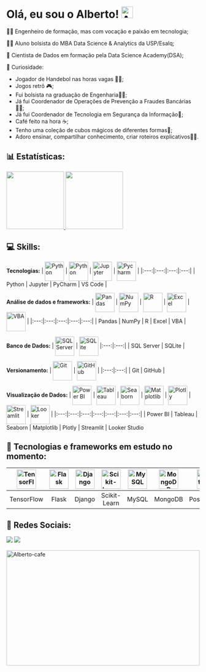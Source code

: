 # Olá, eu sou o Alberto! <img alt="Alberto-cafe" height="30" width="30" src="https://github.com/AlbertoFAraujo/AlbertoFAraujo/assets/105552990/4a6a309f-40f7-460e-aa02-b0a7e586eb64"> 

👩‍💻 Engenheiro de formação, mas com vocação e paixão em tecnologia;

👨‍🎓 Aluno bolsista do MBA Data Science & Analytics da USP/Esalq;

🧠 Cientista de Dados em formação pela Data Science Academy(DSA);

👀 Curiosidade:
- Jogador de Handebol nas horas vagas 🤾🏽;
- Jogos retrô 🎮;
- Fui bolsista na graduação de Engenharia👨‍🏫;
- Já fui Coordenador de Operações de Prevenção a Fraudes Bancárias🕵️‍♂️;
- Já fui Coordenador de Tecnologia em Segurança da Informação🔐;
- Café feito na hora ☕;
- Tenho uma coleção de cubos mágicos de diferentes formas🧩;
- Adoro ensinar, compartilhar conhecimento, criar roteiros explicativos👨‍🏫.

## 📊 Estatísticas:

<div align="left">
  <a href="https://github.com/AlbertoFAraujo">
    <img height="150em" src="https://github-readme-stats.vercel.app/api?username=AlbertoFAraujo&locale=pt-br&hide=contribs&count_private=true&show_icons=true&theme=github_dark"/>
    <img height="150em" src="https://github-readme-stats.vercel.app/api/top-langs/?username=AlbertoFAraujo&theme=github_dark&hide_border=false&&layout=compact"/>
  </a>
</div>

## 💻 Skills:
<b>Tecnologias:</b>
| [<img align="center" alt="Python" height="50" width="50" src="https://api.iconify.design/logos/python.svg">](https://www.python.org/) | [<img align="center" alt="Python" height="50" width="50" src="https://api.iconify.design/logos/jupyter.svg">](https://jupyter.org/) | [<img align="center" alt="Jupyter" height="50" width="50" src="https://api.iconify.design/devicon/pycharm.svg">](https://www.jetbrains.com/pycharm/) | [<img align="center" alt="Pycharm" height="50" width="50" src="https://api.iconify.design/devicon/vscode.svg">](https://code.visualstudio.com/) |
|:---:|:---:|:---:|:---:|
| Python | Jupyter | PyCharm | VS Code |

<b>Análise de dados e frameworks:</b>
| [<img align="center" alt="Pandas" height="50" width="50" src="https://api.iconify.design/logos/pandas-icon.svg">](https://pandas.pydata.org/) | [<img align="center" alt="NumPy" height="50" width="50" src="https://api.iconify.design/devicon/numpy.svg">](https://numpy.org/) | [<img align="center" alt="R" height="50" width="50" src="https://api.iconify.design/devicon/r.svg">](https://www.r-project.org/) | [<img align="center" alt="Excel" height="50" width="50" src="https://api.iconify.design/vscode-icons/file-type-excel.svg">](https://www.microsoft.com/en-us/microsoft-365/excel) | [<img align="center" alt="VBA" height="50" width="50" src="https://api.iconify.design/vscode-icons/file-type-vba.svg">](https://docs.microsoft.com/en-us/office/vba/) |
|:---:|:---:|:---:|:---:|:---:|
| Pandas | NumPy | R | Excel | VBA |

<b>Banco de Dados:</b>
| [<img align="center" alt="SQL Server" height="50" width="50" src="https://api.iconify.design/devicon-plain/microsoftsqlserver.svg?color=white">](https://www.microsoft.com/en-us/sql-server) | [<img align="center" alt="SQLite" height="50" width="50" src="https://api.iconify.design/devicon/sqlite.svg">](https://www.sqlite.org/index.html) 
|:---:|:---:|
| SQL Server | SQLite |

<b>Versionamento:</b>
 | [<img align="center" alt="Git" height="50" width="50" src="https://api.iconify.design/devicon/git.svg">](https://git-scm.com/) | [<img align="center" alt="GitHub" height="50" width="50" src="https://api.iconify.design/uiw/github.svg?color=white">](https://github.com/) | 
|:---:|:---:|
| Git | GitHub |

<b>Visualização de Dados:</b>
| [<img align="center" alt="Power BI" height="50" width="50" src="https://api.iconify.design/simple-icons/powerbi.svg?color=%23ebbb25">](https://powerbi.microsoft.com/) | [<img align="center" alt="Tableau" height="50" width="50" src="https://api.iconify.design/logos/tableau-icon.svg">](https://www.tableau.com/) | [<img align="center" alt="Seaborn" height="50" width="50" src="https://api.iconify.design/logos/seaborn-icon.svg">](https://seaborn.pydata.org/) | [<img align="center" alt="Matplotlib" height="50" width="50" src="https://api.iconify.design/logos/matplotlib-icon.svg">](https://matplotlib.org/) | [<img align="center" alt="Plotly" height="50" width="50" src="https://api.iconify.design/devicon/plotly.svg">](https://plotly.com/python/) | [<img align="center" alt="Streamlit" height="50" width="50" src="https://api.iconify.design/devicon/streamlit.svg">](https://www.streamlit.io/) |  [<img align="center" alt="Looker" height="50" width="50" src="https://api.iconify.design/logos/looker-icon.svg">](https://lookerstudio.google.com/) |
|:---:|:---:|:---:|:---:|:---:|:---:|:---:|
| Power BI | Tableau | Seaborn | Matplotlib | Plotly | Streamlit | Looker Studio

## 📘 Tecnologias e frameworks em estudo no momento:
| [<img align="center" alt="TensorFlow" height="50" width="50" src="https://api.iconify.design/devicon/tensorflow.svg">](https://www.tensorflow.org/) | [<img align="center" alt="Flask" height="50" width="50" src="https://api.iconify.design/simple-icons/flask.svg?color=white">](https://flask.palletsprojects.com/) | [<img align="center" alt="Django" height="50" width="50" src="https://api.iconify.design/devicon-plain/django.svg?color=white">](https://www.djangoproject.com/) | [<img align="center" alt="Scikit-Learn" height="50" width="50" src="https://api.iconify.design/devicon/scikitlearn.svg?color=white">](https://scikit-learn.org/) | [<img align="center" alt="MySQL" height="50" width="50" src="https://api.iconify.design/devicon/mysql.svg">](https://www.mysql.com/) | [<img align="center" alt="MongoDB" height="50" width="50" src="https://api.iconify.design/vscode-icons/file-type-mongo.svg">](https://www.mongodb.com/) | [<img align="center" alt="PostGres" height="50" width="50" src="https://api.iconify.design/logos/postgresql.svg">](https://www.postgresql.org/) | [<img align="center" alt="Oracle" height="50" width="50" src="https://api.iconify.design/devicon/oracle.svg">](https://www.oracle.com/) |
|:---:|:---:|:---:|:---:|:---:|:---:|:---:|:---:|
| TensorFlow | Flask | Django | Scikit-Learn | MySQL | MongoDB | PostgreSQL | Oracle |

## 🔗 Redes Sociais:

<div> 
  <a href="https://www.linkedin.com/in/alberto-ferreira-araujo-352744b1/" target="_blank"><img src="https://img.shields.io/badge/-LinkedIn-%230077B5?style=for-the-badge&logo=linkedin&logoColor=white" target="_blank"></a> 
  <a href = "mailto:albertoferreiraaraujo@gmail.com"><img src="https://img.shields.io/badge/-Gmail-%23333?style=for-the-badge&logo=gmail&logoColor=white" target="_blank"></a>
</div>
<br>
<img alt="Alberto-cafe" height="300" width=100% src="https://github.com/AlbertoFAraujo/AlbertoFAraujo/assets/105552990/7ac5bbdd-da3e-4be2-9571-36459e55c947">

